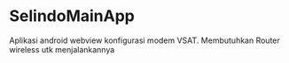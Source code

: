 # SelindoMainApp
Aplikasi android webview konfigurasi modem VSAT. Membutuhkan Router wireless utk menjalankannya

